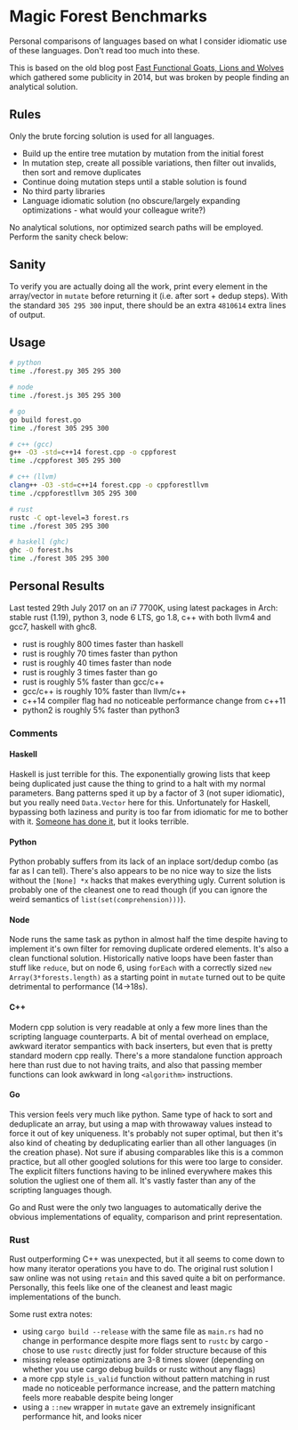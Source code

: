 # Magic Forest Benchmarks
Personal comparisons of languages based on what I consider idiomatic use of these languages. Don't read too much into these.

This is based on the old blog post [Fast Functional Goats, Lions and Wolves](http://unriskinsight.blogspot.co.uk/2014/06/fast-functional-goats-lions-and-wolves.html) which gathered some publicity in 2014, but was broken by people finding an analytical solution.

## Rules
Only the brute forcing solution is used for all languages.

- Build up the entire tree mutation by mutation from the initial forest
- In mutation step, create all possible variations, then filter out invalids, then sort and remove duplicates
- Continue doing mutation steps until a stable solution is found
- No third party libraries
- Language idiomatic solution (no obscure/largely expanding optimizations - what would your colleague write?)

No analytical solutions, nor optimized search paths will be employed. Perform the sanity check below:

## Sanity
To verify you are actually doing all the work, print every element in the array/vector in `mutate` before returning it (i.e. after sort + dedup steps). With the standard `305 295 300` input, there should be an extra `4810614` extra lines of output.

## Usage

```bash
# python
time ./forest.py 305 295 300

# node
time ./forest.js 305 295 300

# go
go build forest.go
time ./forest 305 295 300

# c++ (gcc)
g++ -O3 -std=c++14 forest.cpp -o cppforest
time ./cppforest 305 295 300

# c++ (llvm)
clang++ -O3 -std=c++14 forest.cpp -o cppforestllvm
time ./cppforestllvm 305 295 300

# rust
rustc -C opt-level=3 forest.rs
time ./forest 305 295 300

# haskell (ghc)
ghc -O forest.hs
time ./forest 305 295 300
```

## Personal Results
Last tested 29th July 2017 on an i7 7700K, using latest packages in Arch: stable rust (1.19), python 3, node 6 LTS, go 1.8, c++ with both llvm4 and gcc7, haskell with ghc8.

- rust is roughly 800 times faster than haskell
- rust is roughly 70 times faster than python
- rust is roughly 40 times faster than node
- rust is roughly 3 times faster than go
- rust is roughly 5% faster than gcc/c++
- gcc/c++ is roughly 10% faster than llvm/c++
- c++14 compiler flag had no noticeable performance change from c++11
- python2 is roughly 5% faster than python3

### Comments
#### Haskell
Haskell is just terrible for this. The exponentially growing lists that keep being duplicated just cause the thing to grind to a halt with my normal parameters. Bang patterns sped it up by a factor of 3 (not super idiomatic), but you really need `Data.Vector` here for this. Unfortunately for Haskell, bypassing both laziness and purity is too far from idiomatic for me to bother with it. [Someone has done it](https://github.com/logicchains/MagicForest/blob/master/hsForest.hs), but it looks terrible.

#### Python
Python probably suffers from its lack of an inplace sort/dedup combo (as far as I can tell). There's also appears to be no nice way to size the lists without the `[None] *x` hacks that makes everything ugly. Current solution is probably one of the cleanest one to read though (if you can ignore the weird semantics of `list(set(comprehension)))`).

#### Node
Node runs the same task as python in almost half the time despite having to implement it's own filter for removing duplicate ordered elements. It's also a clean functional solution. Historically native loops have been faster than stuff like `reduce`, but on node 6, using `forEach` with a correctly sized `new Array(3*forests.length)` as a starting point in `mutate` turned out to be quite detrimental to performance (14->18s).

#### C++
Modern cpp solution is very readable at only a few more lines than the scripting language counterparts. A bit of mental overhead on emplace, awkward iterator sempantics with back inserters, but even that is pretty standard modern cpp really. There's a more standalone function approach here than rust due to not having traits, and also that passing member functions can look awkward in long `<algorithm>` instructions.

#### Go
This version feels very much like python. Same type of hack to sort and deduplicate an array, but using a map with throwaway values instead to force it out of key uniqueness. It's probably not super optimal, but then it's also kind of cheating by deduplicating earlier than all other languages (in the creation phase). Not sure if abusing comparables like this is a common practice, but all other googled solutions for this were too large to consider. The explicit filters functions having to be inlined everywhere makes this solution the ugliest one of them all. It's vastly faster than any of the scripting languages though.

Go and Rust were the only two languages to automatically derive the obvious implementations of equality, comparison and print representation.

### Rust
Rust outperforming C++ was unexpected, but it all seems to come down to how many iterator operations you have to do. The original rust solution I saw online was not using `retain` and this saved quite a bit on performance. Personally, this feels like one of the cleanest and least magic implementations of the bunch.

Some rust extra notes:
- using `cargo build --release` with the same file as `main.rs` had no change in performance despite more flags sent to `rustc` by cargo - chose to use `rustc` directly just for folder structure because of this
- missing release optimizations are 3-8 times slower (depending on whether you use cargo debug builds or rustc without any flags)
- a more cpp style `is_valid` function without pattern matching in rust made no noticeable performance increase, and the pattern matching feels more reabable despite being longer
- using a `::new` wrapper in `mutate` gave an extremely insignificant performance hit, and looks nicer
